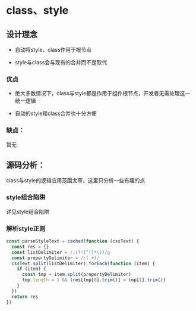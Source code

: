 # class、style

## 设计理念

* 自动将style、class作用于根节点

* style与class会与现有的合并而不是取代


### 优点

* 绝大多数情况下，class与style都是作用于组件根节点，开发者无需处理这一统一逻辑

* 自动的style和class合并也十分方便

### 缺点：

暂无

## 源码分析：

class与style的逻辑应用范围太窄，这里只分析一些有趣的点


### style组合陷阱

详见style组合陷阱

### 解析style正则

```js
const parseStyleText = cached(function (cssText) {
  const res = {}
  const listDelimiter = /;(?![^(]*\))/g
  const propertyDelimiter = /:(.+)/
  cssText.split(listDelimiter).forEach(function (item) {
    if (item) {
      const tmp = item.split(propertyDelimiter)
      tmp.length > 1 && (res[tmp[0].trim()] = tmp[1].trim())
    }
  })
  return res
})
```

